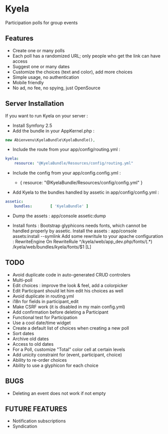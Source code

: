 Kyela
=====

Participation polls for group events

Features
--------

* Create one or many polls
* Each poll has a randomized URL; only people who get the link can have access
* Suggest one or many dates
* Customize the choices (text and color), add more choices
* Simple usage, no authentication
* Mobile friendly
* No ad, no fee, no spying, just OpenSource

Server Installation
-------------------

If you want to run Kyela on your server :

* Install Symfony 2.5
* Add the bundle in your AppKernel.php :
```php
new Abienvenu\KyelaBundle\KyelaBundle(),
```
* Include the route from your app/config/routing.yml :
```YAML
kyela:
    resource: "@KyelaBundle/Resources/config/routing.yml"
```
* Include the config from your app/config.config.yml :
	- { resource: "@KyelaBundle/Resources/config/config.yml" }

* Add Kyela to the bundles handled by assetic in app/config/config.yml :
```YAML
assetic:
    bundles:        [ 'KyelaBundle' ]
```

* Dump the assets :
    app/console assetic:dump

* Install fonts :
Bootstrap glyphicons needs fonts, which cannot be handled properly by assetic.
Install the assets :
    app/console assets:install --symlink
Add some rewritule to your apache configuration :
    RewriteEngine On
    RewriteRule ^/kyela/web/app_dev.php/fonts/(.*) /kyela/web/bundles/kyela/fonts/$1 [L]

TODO
----

* Avoid duplicate code in auto-generated CRUD controlers
* Multi-poll
* Edit choices : improve the look & feel, add a colorpicker
* Edit Participant should let him edit his choices as well
* Avoid duplicate in routing.yml
* i18n for fields in participant_edit
* Make CSRF work (it is disabled in my main config.yml)
* Add confirmation before deleting a Participant
* Functional test for Participation
* Use a cool date/time widget
* Create a default list of choices when creating a new poll
* Sort dates
* Archive old dates
* Access to old dates
* For a Poll, customize "Total" color cell at certain levels
* Add unicity constraint for (event, participant, choice)
* Ability to re-order choices
* Ability to use a glyphicon for each choice

BUGS
----

* Deleting an event does not work if not empty

FUTURE FEATURES
---------------

* Notification subscriptions
* Syndication
